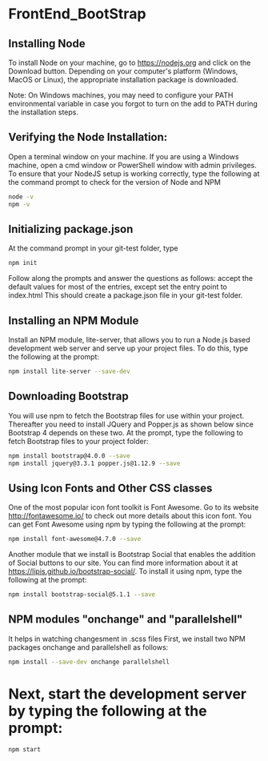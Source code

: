 # FrontEnd_BootStrap

## Installing Node
To install Node on your machine, go to https://nodejs.org and click on the Download button. Depending on your computer's platform (Windows, MacOS or Linux), the appropriate installation package is downloaded.

Note: On Windows machines, you may need to configure your PATH environmental variable in case you forgot to turn on the add to PATH during the installation steps.

## Verifying the Node Installation:
Open a terminal window on your machine. If you are using a Windows machine, open a cmd window or PowerShell window with admin privileges.
To ensure that your NodeJS setup is working correctly, type the following at the command prompt to check for the version of Node and NPM

```sh
node -v
npm -v
```

## Initializing package.json
At the command prompt in your git-test folder, type

```sh
npm init
```

Follow along the prompts and answer the questions as follows: accept the default values for most of the entries, except set the entry point to index.html
This should create a package.json file in your git-test folder.


## Installing an NPM Module

Install an NPM module, lite-server, that allows you to run a Node.js based development web server and serve up your project files. To do this, type the following at the prompt:

```sh
npm install lite-server --save-dev
```

## Downloading Bootstrap
You will use npm to fetch the Bootstrap files for use within your project. Thereafter you need to install JQuery and Popper.js as shown below since Bootstrap 4 depends on these two. At the prompt, type the following to fetch Bootstrap files to your project folder:

```sh
npm install bootstrap@4.0.0 --save
npm install jquery@3.3.1 popper.js@1.12.9 --save
```

## Using Icon Fonts and Other CSS classes
One of the most popular icon font toolkit is Font Awesome. Go to its website http://fontawesome.io/ to check out more details about this icon font. You can get Font Awesome using npm by typing the following at the prompt:

```sh
npm install font-awesome@4.7.0 --save
````

Another module that we install is Bootstrap Social that enables the addition of Social buttons to our site. You can find more information about it at https://lipis.github.io/bootstrap-social/. To install it using npm, type the following at the prompt:

```sh
npm install bootstrap-social@5.1.1 --save
```
## NPM modules "onchange" and "parallelshell"
It helps in watching changesment in .scss files
First, we install two NPM packages onchange and parallelshell as follows:
```sh
npm install --save-dev onchange parallelshell
```

# Next, start the development server by typing the following at the prompt:

```sh
npm start
```
